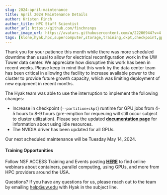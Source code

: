 ```yaml
---
slug: 2024-april-maintenance
title: April 2024 Maintenance Details
author: Kristen Finch
author_title: HPC Staff Scientist
author_url: https://github.com/finchnsnps
author_image_url: https://avatars.githubusercontent.com/u/22206944?v=4
tags: [klone,hyak,hpc,supercomputer,storage,training,ckpt,checkpoint,gpu,nvidia]
---
```


Thank you for your patience this month while there was more scheduled downtime than usual to allow for electrical reconfiguration work in the UW Tower data center. We appreciate how disruptive this work has been in recent weeks. Please keep in mind that this work by the data center team has been critical in allowing the facility to increase available power to the cluster to provide future growth capacity, which was limiting deployment of new equipment in recent months.

The Hyak team was able to use the interruption to implement the following changes:
- Increase in checkpoint (`--partition=ckpt`) runtime for GPU jobs from 4-5 hours to 8-9 hours (pre-emption for requeuing will still occur subject to cluster utilization). Please see the updated [**documentation page**](https://hyak.uw.edu/docs/compute/checkpoint) for information about using idle resources.
- The NVIDIA driver has been updated for all GPUs.

Our next scheduled maintenance will be Tuesday May 14, 2024. 

#### Training Opportunities
Follow NSF ACCESS Training and Events posting [**HERE**](https://support.access-ci.org/news/events-trainings) to find online webinars about containers, parallel computing, using GPUs, and more from HPC providers around the USA. 

Questions?
If you have any questions for us, please reach out to the team by emailing help@uw.edu with Hyak in the subject line. 
